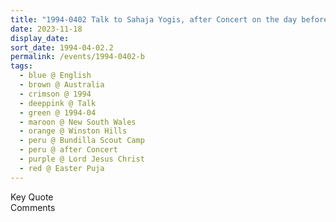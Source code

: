 ```yaml
---
title: "1994-0402 Talk to Sahaja Yogis, after Concert on the day before Easter Pūjā, Bundilla Scout Camp, 6 Baden Powell Pl, Winston Hills (35 kms E of Sydney), New South Wales, Australia"
date: 2023-11-18
display_date: 
sort_date: 1994-04-02.2
permalink: /events/1994-0402-b
tags:
  - blue @ English
  - brown @ Australia
  - crimson @ 1994
  - deeppink @ Talk
  - green @ 1994-04
  - maroon @ New South Wales
  - orange @ Winston Hills 
  - peru @ Bundilla Scout Camp
  - peru @ after Concert  
  - purple @ Lord Jesus Christ
  - red @ Easter Puja
---
```


<wave-list>
  <list-title color="green" width="75">Key Quote</list-title>
  <list-item color="BlanchedAlmond"  width="200"></list-item>
  <list-item color="Lavender"></list-item>
  <list-item color="BlanchedAlmond"></list-item>
</wave-list>

<br>

<wave-list>
  <list-title color="green" width="75">Comments</list-title>
  <list-item color="BlanchedAlmond"  width="200"></list-item>
  <list-item color="Lavender"></list-item>
  <list-item color="BlanchedAlmond"></list-item>
</wave-list>